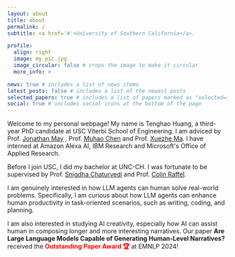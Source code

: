```yaml
---
layout: about
title: about
permalink: /
subtitle: <a href='#'>University of Southern California</a>.

profile:
  align: right
  image: my_pic.jpg
  image_circular: false # crops the image to make it circular
  more_info: >

news: true # includes a list of news items
latest_posts: false # includes a list of the newest posts
selected_papers: true # includes a list of papers marked as "selected={true}"
social: true # includes social icons at the bottom of the page
---
```


Welcome to my personal webpage! My name is Tenghao Huang, a third-year PhD candidate at USC Viterbi School of Engineering. I am adviced by  Prof. [Jonathan May](https://jonmay.github.io/webpage/) , Prof. <a href="https://muhaochen.github.io/">Muhao Chen</a> and Prof. <a href="https://xuezhemax.github.io/">Xuezhe Ma</a>. I have interned at Amazon Alexa AI, IBM Research and Microsoft's Office of Applied Research.

Before I join USC, I did my bachelor at UNC-CH. I was fortunate to be supervised by Prof. <a href="https://sites.google.com/site/snigdhac/">Snigdha Chaturvedi</a> and Prof. <a href="https://colinraffel.com/">Colin Raffel</a>.

I am genuinely interested in how LLM agents can human solve real-world problems. Specifically, I am curious about how LLM agents can enhance human productivity in task-oriented scenarios, such as writing, coding, and planning. 

I am also interested in studying AI creativity, especially how AI can assist human in composing longer and more interesting narratives. Our paper **Are Large Language Models Capable of Generating Human-Level Narratives?** received the **<span style="color:red;">Outstanding Paper Award 🏆</span>** at EMNLP 2024!
